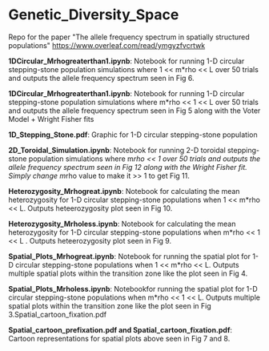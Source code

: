 # Genetic_Diversity_Space

Repo for the paper "The allele frequency spectrum in spatially structured populations"
https://www.overleaf.com/read/ymgyzfvcrtwk


**1DCircular_Mrhogreaterthan1.ipynb**: 
Notebook for running 1-D circular stepping-stone population simulations where 1 << m*rho << L over 50 trials and outputs the allele frequency spectrum seen in Fig 6.

**1DCircular_Mrhogreaterthan1.ipynb**: 
Notebook for running 1-D circular stepping-stone population simulations where m*rho << 1 << L over 50 trials and outputs the allele frequency spectrum seen in Fig 5 along with the Voter Model + Wright Fisher fits

**1D_Stepping_Stone.pdf**:
Graphic for 1-D circular stepping-stone population 

**2D_Toroidal_Simulation.ipynb**:
Notebook for running 2-D toroidal stepping-stone population simulations where m*rho << 1  over 50 trials and outputs the allele frequency spectrum seen in Fig 12 along with the Wright Fisher fit. Simply change m*rho value to make it >> 1 to get Fig 11. 

**Heterozygosity_Mrhogreat.ipynb**: 
Notebook for calculating the mean heterozygosity for 1-D circular stepping-stone populations when 1 << m*rho << L. Outputs heteerozygosity plot seen in Fig 10. 

**Heterozygosity_Mrholess.ipynb**: 
Notebook for calculating the mean heterozygosity for 1-D circular stepping-stone populations when m*rho << 1 << L . Outputs heteerozygosity plot seen in Fig 9. 

**Spatial_Plots_Mrhogreat.ipynb**: 
Notebook for running the spatial plot for 1-D circular stepping-stone populations when 1 << m*rho << L. Outputs multiple spatial plots within the transition zone like the plot seen in Fig 4.

**Spatial_Plots_Mrholess.ipynb**: 
Notebookfor running the spatial plot for 1-D circular stepping-stone populations when m*rho << 1 << L. Outputs multiple spatial plots within the transition zone like the plot seen in Fig 3.Spatial_cartoon_fixation.pdf

**Spatial_cartoon_prefixation.pdf and Spatial_cartoon_fixation.pdf**: 
Cartoon representations for spatial plots above seen in Fig 7 and 8. 
